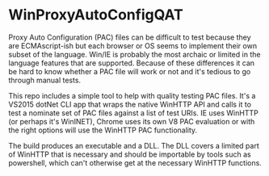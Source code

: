 # WinProxyAutoConfigQAT

Proxy Auto Configuration (PAC) files can be difficult to test because they are ECMAscript-ish but each browser or OS seems to implement their own subset of the language. Win/IE is probably the most archaic or limited in the language features that are supported. Because of these differences it can be hard to know whether a PAC file will work or not and it's tedious to go through manual tests.

This repo includes a simple tool to help with quality testing PAC files. It's a VS2015 dotNet CLI app that wraps the native WinHTTP API and calls it to test a nominate set of PAC files against a list of test URIs. IE uses WinHTTP (or perhaps it's WinINET), Chrome uses its own V8 PAC evaluation or with the right options will use the WinHTTP PAC functionality.

The build produces an executable and a DLL. The DLL covers a limited part of WinHTTP that is necessary and should be importable by tools such as powershell, which can't otherwise get at the necessary WinHTTP functions.
